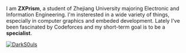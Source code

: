 I am **ZXPrism**, a student of Zhejiang University majoring Electronic and Information Engineering.
I'm insterested in a wide variety of things, especially in computer graphics and embeded development.
Lately I've been fascinated by Codeforces and my short-term goal is to be a **specialist**.

[![DarkS0uls](https://img.shields.io/badge/DarkS0uls-PUPIL_1201-008000?style=for-the-badge)](https://codeforces.com/profile/DarkS0uls)
